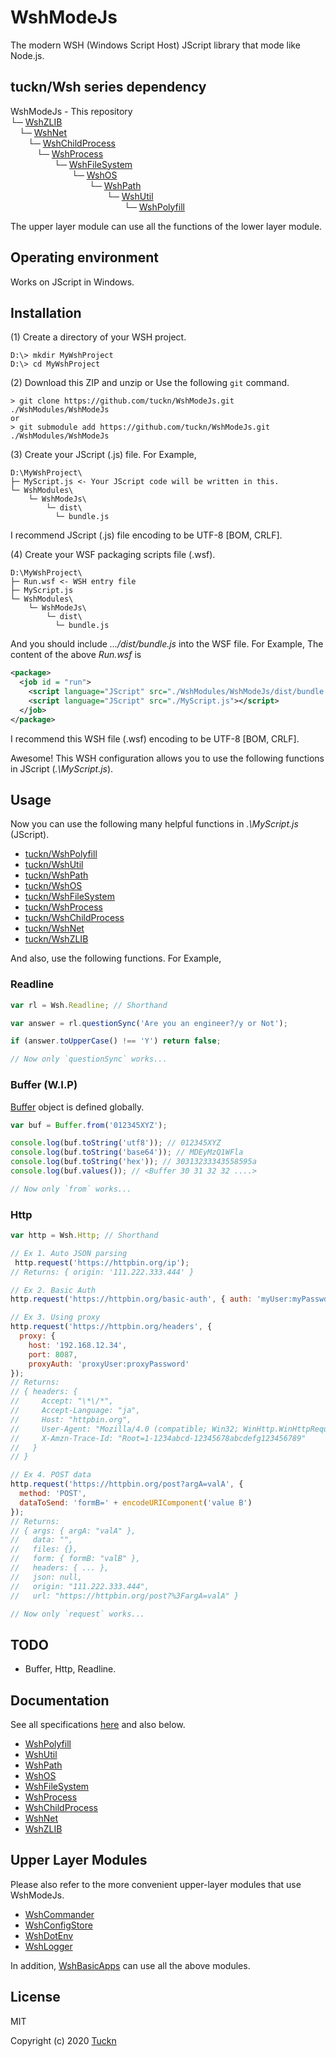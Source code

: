 # WshModeJs

The modern WSH (Windows Script Host) JScript library that mode like Node.js.

## tuckn/Wsh series dependency

WshModeJs - This repository  
└─ [WshZLIB](https://github.com/tuckn/WshZLIB)  
&emsp;└─ [WshNet](https://github.com/tuckn/WshNet)  
&emsp;&emsp;└─ [WshChildProcess](https://github.com/tuckn/WshChildProcess)  
&emsp;&emsp;&emsp;└─ [WshProcess](https://github.com/tuckn/WshProcess)  
&emsp;&emsp;&emsp;&emsp;&emsp;└─ [WshFileSystem](https://github.com/tuckn/WshFileSystem)  
&emsp;&emsp;&emsp;&emsp;&emsp;&emsp;&emsp;└─ [WshOS](https://github.com/tuckn/WshOS)  
&emsp;&emsp;&emsp;&emsp;&emsp;&emsp;&emsp;&emsp;&emsp;└─ [WshPath](https://github.com/tuckn/WshPath)  
&emsp;&emsp;&emsp;&emsp;&emsp;&emsp;&emsp;&emsp;&emsp;&emsp;&emsp;└─ [WshUtil](https://github.com/tuckn/WshUtil)  
&emsp;&emsp;&emsp;&emsp;&emsp;&emsp;&emsp;&emsp;&emsp;&emsp;&emsp;&emsp;&emsp;└─ [WshPolyfill](https://github.com/tuckn/WshPolyfill)

The upper layer module can use all the functions of the lower layer module.

## Operating environment

Works on JScript in Windows.

## Installation

(1) Create a directory of your WSH project.

```console
D:\> mkdir MyWshProject
D:\> cd MyWshProject
```

(2) Download this ZIP and unzip or Use the following `git` command.

```console
> git clone https://github.com/tuckn/WshModeJs.git ./WshModules/WshModeJs
or
> git submodule add https://github.com/tuckn/WshModeJs.git ./WshModules/WshModeJs
```

(3) Create your JScript (.js) file. For Example,

```console
D:\MyWshProject\
├─ MyScript.js <- Your JScript code will be written in this.
└─ WshModules\
    └─ WshModeJs\
        └─ dist\
          └─ bundle.js
```

I recommend JScript (.js) file encoding to be UTF-8 [BOM, CRLF].

(4) Create your WSF packaging scripts file (.wsf).

```console
D:\MyWshProject\
├─ Run.wsf <- WSH entry file
├─ MyScript.js
└─ WshModules\
    └─ WshModeJs\
        └─ dist\
          └─ bundle.js
```

And you should include _.../dist/bundle.js_ into the WSF file.
For Example, The content of the above _Run.wsf_ is

```xml
<package>
  <job id = "run">
    <script language="JScript" src="./WshModules/WshModeJs/dist/bundle.js"></script>
    <script language="JScript" src="./MyScript.js"></script>
  </job>
</package>
```

I recommend this WSH file (.wsf) encoding to be UTF-8 [BOM, CRLF].

Awesome! This WSH configuration allows you to use the following functions in JScript (_.\\MyScript.js_).

## Usage

Now you can use the following many helpful functions in _.\\MyScript.js_ (JScript).

- [tuckn/WshPolyfill](https://github.com/tuckn/WshPolyfill)
- [tuckn/WshUtil](https://github.com/tuckn/WshUtil)
- [tuckn/WshPath](https://github.com/tuckn/WshPath)
- [tuckn/WshOS](https://github.com/tuckn/WshOS)
- [tuckn/WshFileSystem](https://github.com/tuckn/WshFileSystem)
- [tuckn/WshProcess](https://github.com/tuckn/WshProcess)
- [tuckn/WshChildProcess](https://github.com/tuckn/WshChildProcess)
- [tuckn/WshNet](https://github.com/tuckn/WshNet)
- [tuckn/WshZLIB](https://github.com/tuckn/WshZLIB)

And also, use the following functions.
For Example,

### Readline

```js
var rl = Wsh.Readline; // Shorthand

var answer = rl.questionSync('Are you an engineer?/y or Not');

if (answer.toUpperCase() !== 'Y') return false;

// Now only `questionSync` works...
```

### Buffer (W.I.P)

[Buffer](https://tuckn.net/docs/WshModeJs/Buffer.html) object is defined globally.

```js
var buf = Buffer.from('012345XYZ');

console.log(buf.toString('utf8')); // 012345XYZ
console.log(buf.toString('base64')); // MDEyMzQ1WFla
console.log(buf.toString('hex')); // 30313233343558595a
console.log(buf.values()); // <Buffer 30 31 32 32 ....>

// Now only `from` works...
```

### Http

```js
var http = Wsh.Http; // Shorthand

// Ex 1. Auto JSON parsing
 http.request('https://httpbin.org/ip');
// Returns: { origin: '111.222.333.444' }

// Ex 2. Basic Auth
http.request('https://httpbin.org/basic-auth', { auth: 'myUser:myPasswd' });

// Ex 3. Using proxy
http.request('https://httpbin.org/headers', {
  proxy: {
    host: '192.168.12.34',
    port: 8087,
    proxyAuth: 'proxyUser:proxyPassword'
});
// Returns:
// { headers: {
//     Accept: "\*\/*",
//     Accept-Language: "ja",
//     Host: "httpbin.org",
//     User-Agent: "Mozilla/4.0 (compatible; Win32; WinHttp.WinHttpRequest.5)",
//     X-Amzn-Trace-Id: "Root=1-1234abcd-12345678abcdefg123456789"
//   }
// }

// Ex 4. POST data
http.request('https://httpbin.org/post?argA=valA', {
  method: 'POST',
  dataToSend: 'formB=' + encodeURIComponent('value B')
});
// Returns:
// { args: { argA: "valA" },
//   data: "",
//   files: {},
//   form: { formB: "valB" },
//   headers: { ... },
//   json: null,
//   origin: "111.222.333.444",
//   url: "https://httpbin.org/post?%3FargA=valA" }

// Now only `request` works...
```

## TODO

- Buffer, Http, Readline.

## Documentation

See all specifications [here](https://tuckn.net/docs/WshModeJs/) and also below.

- [WshPolyfill](https://tuckn.net/docs/WshPolyfill/)
- [WshUtil](https://tuckn.net/docs/WshUtil/)
- [WshPath](https://tuckn.net/docs/WshPath/)
- [WshOS](https://tuckn.net/docs/WshOS/)
- [WshFileSystem](https://tuckn.net/docs/WshFileSystem/)
- [WshProcess](https://tuckn.net/docs/WshProcess/)
- [WshChildProcess](https://tuckn.net/docs/WshChildProcess/)
- [WshNet](https://tuckn.net/docs/WshNet/)
- [WshZLIB](https://tuckn.net/docs/WshZLIB/)

## Upper Layer Modules

Please also refer to the more convenient upper-layer modules that use WshModeJs.

- [WshCommander](https://github.com/tuckn/WshCommander)
- [WshConfigStore](https://github.com/tuckn/WshConfigStore)
- [WshDotEnv](https://github.com/tuckn/WshDotEnv)
- [WshLogger](https://github.com/tuckn/WshLogger)

In addition, [WshBasicApps](https://github.com/tuckn/WshBasicPackage) can use all the above modules.

## License

MIT

Copyright (c) 2020 [Tuckn](https://github.com/tuckn)
